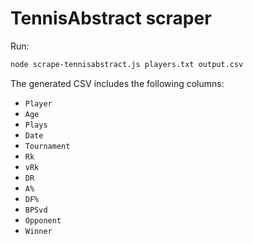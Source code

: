 # TennisAbstract scraper

Run:

```bash
node scrape-tennisabstract.js players.txt output.csv
```

The generated CSV includes the following columns:

- `Player`
- `Age`
- `Plays`
- `Date`
- `Tournament`
- `Rk`
- `vRk`
- `DR`
- `A%`
- `DF%`
- `BPSvd`
- `Opponent`
- `Winner`

